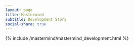 ```yaml
---
layout: page
title: Mastermind
subtitle: Development Story
social-share: true
---
```


{% include /mastermind/mastermind_development.html %}
